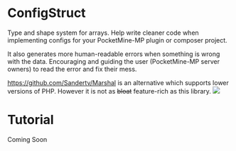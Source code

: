 # ConfigStruct

Type and shape system for arrays. Help write cleaner code when implementing configs for your PocketMine-MP plugin or
composer project.

It also generates more human-readable errors when something is wrong with the data. Encouraging and guiding the user (PocketMine-MP server owners) to read the error and fix their mess.

https://github.com/Sandertv/Marshal is an alternative which supports lower versions of PHP. However it is not as ~~bloat~~ feature-rich as this library.
![](https://i.imgflip.com/67yyc9.jpg)
# Tutorial

Coming Soon